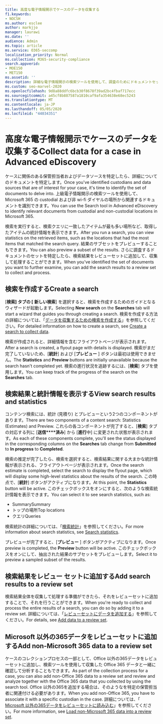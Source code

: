 ```yaml
---
title: 高度な電子情報開示でケースのデータを収集する
f1.keywords:
- NOCSH
ms.author: esclee
author: markjjo
manager: laurawi
ms.date: ''
audience: Admin
ms.topic: article
ms.service: O365-seccomp
localization_priority: Normal
ms.collection: M365-security-compliance
search.appverid:
- MOE150
- MET150
ms.assetid: ''
description: 詳細な電子情報開示の検索ツールを使用して、調査のためにドキュメントセットを特定する方法について説明します。
ms.custom: seo-marvel-2020
ms.openlocfilehash: 9d8a88ddfc6bcb30f8678f39ad2bc4fbaf717ecc
ms.sourcegitcommit: a45cf8b887587a1810caf9afa354638e68ec5243
ms.translationtype: MT
ms.contentlocale: ja-JP
ms.lasthandoff: 05/05/2020
ms.locfileid: "44034351"
---
```

# <a name="collect-data-for-a-case-in-advanced-ediscovery"></a><span data-ttu-id="6eb2d-103">高度な電子情報開示でケースのデータを収集する</span><span class="sxs-lookup"><span data-stu-id="6eb2d-103">Collect data for a case in Advanced eDiscovery</span></span>

<span data-ttu-id="6eb2d-104">ケースに関係のある保管担当者およびデータソースを特定したら、詳細についてのドキュメントを特定します。</span><span class="sxs-lookup"><span data-stu-id="6eb2d-104">Once you've identified custodians and data sources that are of interest for your case, it's time to identify the set of documents to delve into.</span></span> <span data-ttu-id="6eb2d-105">上級電子情報開示の検索ツールを使用して、Microsoft 365 の custodial および非 wi-fi ダイヤルの場所から関連するドキュメントを識別できます。</span><span class="sxs-lookup"><span data-stu-id="6eb2d-105">You can use the Search tool in Advanced eDiscovery to identify relevant documents from custodial and non-custodial locations in Microsoft 365.</span></span>

<span data-ttu-id="6eb2d-106">検索を実行すると、検索クエリに一致したアイテムが最も多い場所など、取得したアイテムの統計情報を表示できます。</span><span class="sxs-lookup"><span data-stu-id="6eb2d-106">After you run a search, you can view statistics on the retrieved items, such as the locations that had the most items that matched the search query.</span></span> <span data-ttu-id="6eb2d-107">結果のサブセットをプレビューすることもできます。</span><span class="sxs-lookup"><span data-stu-id="6eb2d-107">You can also preview a subset of the results.</span></span> <span data-ttu-id="6eb2d-108">さらに調査するドキュメントのセットを特定したら、検索結果をレビューセットに追加して、収集して処理することができます。</span><span class="sxs-lookup"><span data-stu-id="6eb2d-108">When you've identified the set of documents you want to further examine, you can add the search results to a review set to collect and process.</span></span>

## <a name="create-a-search"></a><span data-ttu-id="6eb2d-109">検索を作成する</span><span class="sxs-lookup"><span data-stu-id="6eb2d-109">Create a search</span></span>

<span data-ttu-id="6eb2d-110">[**検索] タブの [** **新しい検索**] を選択すると、検索を作成するためのガイドとなるウィザードが起動します。</span><span class="sxs-lookup"><span data-stu-id="6eb2d-110">Selecting **New search** on the **Searches** tab will start a wizard that guides you through creating a search.</span></span> <span data-ttu-id="6eb2d-111">検索を作成する方法の詳細については、「[データを収集するための検索を作成する](create-search-to-collect-data.md)」を参照してください。</span><span class="sxs-lookup"><span data-stu-id="6eb2d-111">For detailed information on how to create a search, see [Create a search to collect data](create-search-to-collect-data.md).</span></span>

<span data-ttu-id="6eb2d-112">検索が作成されると、詳細情報を含むフライアウトページが表示されます。</span><span class="sxs-lookup"><span data-stu-id="6eb2d-112">After a search is created, a flyout page with details is displayed.</span></span> <span data-ttu-id="6eb2d-113">検索がまだ完了していないため、[**統計**] および [**プレビュー** ] ボタンは最初は使用できません。</span><span class="sxs-lookup"><span data-stu-id="6eb2d-113">The **Statistics** and **Preview** buttons are initially unavailable because the search hasn't completed yet.</span></span> <span data-ttu-id="6eb2d-114">検索の進行状況を追跡するには、[**検索**] タブを使用します。</span><span class="sxs-lookup"><span data-stu-id="6eb2d-114">You can keep track of the progress of the search on the **Searches** tab.</span></span>

## <a name="view-search-results-and-statistics"></a><span data-ttu-id="6eb2d-115">検索結果と統計情報を表示する</span><span class="sxs-lookup"><span data-stu-id="6eb2d-115">View search results and statistics</span></span>

<span data-ttu-id="6eb2d-116">コンテンツ検索には、統計 (見積り) とプレビューという2つのコンポーネントがあります。</span><span class="sxs-lookup"><span data-stu-id="6eb2d-116">There are two components of a content search: Statistics (Estimates) and Preview.</span></span> <span data-ttu-id="6eb2d-117">これらの各コンポーネントが完了すると、[**検索**] タブの対応する列に [**送信\*\*\*\*済み**] から [**進行**中] に変更された状態が表示されます。</span><span class="sxs-lookup"><span data-stu-id="6eb2d-117">As each of these components complete, you'll see the status displayed in the corresponding columns on the **Searches** tab change from **Submitted** to **In progress** to **Completed**.</span></span>

<span data-ttu-id="6eb2d-118">検索の推定が完了したら、検索を選択すると、検索結果に関する大まかな統計情報が表示される、フライアウトページが表示されます。</span><span class="sxs-lookup"><span data-stu-id="6eb2d-118">Once the search estimate is completed, select the search to display the flyout page, which will display some high-level statistics about the results of the search.</span></span> <span data-ttu-id="6eb2d-119">この時点で、[**統計**] ボタンがアクティブになります。</span><span class="sxs-lookup"><span data-stu-id="6eb2d-119">At this point, the **Statistics** button will be active.</span></span> <span data-ttu-id="6eb2d-120">このチェックボックスをオンにすると、次のような検索統計情報を表示できます。</span><span class="sxs-lookup"><span data-stu-id="6eb2d-120">You can select it to see search statistics, such as:</span></span>

- <span data-ttu-id="6eb2d-121">Summary</span><span class="sxs-lookup"><span data-stu-id="6eb2d-121">Summary</span></span>
- <span data-ttu-id="6eb2d-122">トップの場所</span><span class="sxs-lookup"><span data-stu-id="6eb2d-122">Top locations</span></span>
- <span data-ttu-id="6eb2d-123">クエリ</span><span class="sxs-lookup"><span data-stu-id="6eb2d-123">Queries</span></span>

<span data-ttu-id="6eb2d-124">検索統計の詳細については、「[検索統計](search-statistics.md)」を参照してください。</span><span class="sxs-lookup"><span data-stu-id="6eb2d-124">For more information about search statistics, see [Search statistics](search-statistics.md).</span></span>

<span data-ttu-id="6eb2d-125">プレビューが完了すると、[**プレビュー** ] ボタンがアクティブになります。</span><span class="sxs-lookup"><span data-stu-id="6eb2d-125">Once preview is completed, the **Preview** button will be active.</span></span> <span data-ttu-id="6eb2d-126">このチェックボックスをオンにして、抽出された結果のサブセットをプレビューします。</span><span class="sxs-lookup"><span data-stu-id="6eb2d-126">Select it to preview a sampled subset of the results.</span></span>

## <a name="add-search-results-to-a-review-set"></a><span data-ttu-id="6eb2d-127">検索結果をレビュー セットに追加する</span><span class="sxs-lookup"><span data-stu-id="6eb2d-127">Add search results to a review set</span></span>

<span data-ttu-id="6eb2d-128">検索結果全体を収集して処理する準備ができたら、それをレビューセットに追加することで、それを行うことができます。</span><span class="sxs-lookup"><span data-stu-id="6eb2d-128">When you're ready to collect and process the entire results of a search, you can do so by adding it to a review set.</span></span> <span data-ttu-id="6eb2d-129">詳細については、「[レビューセットにデータを追加する](add-data-to-review-set.md)」を参照してください。</span><span class="sxs-lookup"><span data-stu-id="6eb2d-129">For details, see [Add data to a review set](add-data-to-review-set.md).</span></span>

## <a name="add-non-microsoft-365-data-to-a-review-set"></a><span data-ttu-id="6eb2d-130">Microsoft 以外の365データをレビューセットに追加する</span><span class="sxs-lookup"><span data-stu-id="6eb2d-130">Add non-Microsoft 365 data to a review set</span></span>

<span data-ttu-id="6eb2d-131">ケースのコレクションプロセスの一部として、Office 以外の365データをレビューセットに追加し、検索ツールを使用して収集した Office 365 データと一緒に確認して分析することもできます。</span><span class="sxs-lookup"><span data-stu-id="6eb2d-131">As part of the collection process for a case, you can also add non-Office 365 data to a review set and review and analyze together with the Office 365 data that you collected by using the search tool.</span></span> <span data-ttu-id="6eb2d-132">Office 以外の365を追加する場合は、そのようなを特定の保管担当者に関連付ける必要があります。</span><span class="sxs-lookup"><span data-stu-id="6eb2d-132">When you add non-Office 365, you have to associate it with a specific custodian in the case.</span></span> <span data-ttu-id="6eb2d-133">詳細については、「 [Microsoft 以外の365データをレビューセットに読み込む](load-non-Office-365-data-into-a-review-set.md)」を参照してください。</span><span class="sxs-lookup"><span data-stu-id="6eb2d-133">For more information, see [Load non-Microsoft 365 data into a review set](load-non-Office-365-data-into-a-review-set.md).</span></span>
